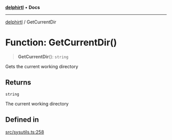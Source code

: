 [**delphirtl**](../README.md) • **Docs**

***

[delphirtl](../globals.md) / GetCurrentDir

# Function: GetCurrentDir()

> **GetCurrentDir**(): `string`

Gets the current working directory

## Returns

`string`

The current working directory

## Defined in

[src/sysutils.ts:258](https://github.com/chuacw/delphirtl/blob/f0fe3802fcf930859eb4297a0ec19446d57ff540/src/sysutils.ts#L258)
